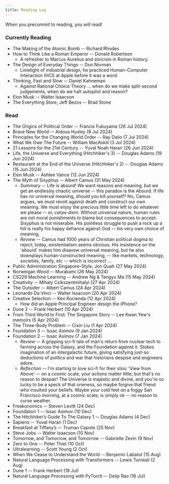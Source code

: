 ```yaml
---
title: Reading Log
---
```

When you precommit to reading, you will read!
### Currently Reading
- The Making of the Atomic Bomb -- Richard Rhodes
- How to Think Like a Roman Emperor -- Donald Robertson
	-  A refresher to Marcus Aurelius and stoicism in Roman history.
- The Design of Everyday Things -- Don Norman
	- Limelight of industrial design, he practiced Human-Computer Interaction (HCI) at Apple before it was a word.
- Thinking, Fast and Slow -- Daniel Kahneman
	- Against Rational Choice Theory ... when do we make split-second judgements, when do we halt autopilot and reason?
- Elon Musk -- Walter Isaacson
- The Everything Store, Jeff Bezos -- Brad Stone
### Read
- The Origins of Political Order -- Francis Fukuyama (26 Jul 2024)
- Brave New World -- Aldous Huxley (9 Jul 2024)
- Principles for the Changing World Order -- Ray Dalio (7 Jul 2024)
- What We Owe The Future -- William MacAskill (3 Jul 2024)
- 21 Lessons for the 21st Century -- Yuval Noah Harari (26 Jun 2024)
- Life, the Universe and Everything (Hitchhiker's 3) -- Douglas Adams (19 Jun 2024)
- Restaurant at the End of the Universe (Hitchhiker's 2) -- Douglas Adams (15 Jun 2024)
- Elon Musk -- Ashlee Vance (12 Jun 2024)
- The Myth of Sisyphus -- Albert Camus (31 May 2024)
	- *Summary* -- Life is absurd! We want reasons and meaning, but we get an endlessly chaotic universe -- this paradox is the Absurd. If life has no universal meaning, should you kill yourself? No, Camus argues, we must revolt against death and construct our own meaning. We must enjoy the precious little time left to do whatever we please -- or, *carpe diem*. Without universal nature, human rules are not moral punishments to blame but consequences to accept. Sisyphus is not miserable. His pointless struggle to push a rock up a hill is really his happy defiance against God -- his very own choice of meaning.
	- *Review* -- Camus had 1000 years of Christian political dogma to reject; today, existentialism seems obvious. His insistence on the 'absurd' makes him disavow universal meaning, but he also downplays human-constructed meaning, -- like markets, technology, societies, family, etc -- which is incorrect ...
- Public Administration Singapore-Style, Jon Quah (27 May 2024)
- Norweigan Wood -- Murakami (26 May 2024)
- CS229 Machine Learning -- Andrew Ng & Tengyu Ma (15 May 2024)
- Creativity -- Mihaly Csikszentmihalyi (27 Apr 2024)
- The Outsider -- Albert Camus (24 Apr 2024)
- Leonardo Da Vinci -- Walter Issacson (20 Apr 2024)
- Creative Selection -- Ken Kocienda (12 Apr 2024)
	-   How did an Apple Principal Engineer design the iPhone?
- Dune 2 -- Frank Herbert (10 Apr 2024)
- From Third World to First: The Singapore Story -- Lee Kwan Yew's memoirs (5 Apr 2024)
- The Three-Body Problem -- Cixin Liu (1 Apr 2024)
- Foundation 3 -- Issac Asimov (9 Jan 2024)
- Foundation 2 -- Issac Asimov (7 Jan 2024)
	- *Review* -- A gripping sci-fi tale of man's return from nuclear tech to farming across the Galaxy, and the Foundation against it. Stokes imagination of an intergalactic future, giving satisfying just-so deductions of politics and war that historians despise and engineers adore.
	- *Reflection* -- I'm starting to love sci-fi for their stoic 'View from Above' -- on a cosmic scale, your actions matter little; but that's no reason to despair! The Universe is majestic and divine, and you're so lucky to be a speck of that oneness, so maybe forgive that friend who insulted your beliefs. Maybe your cold feet on a foggy San Francisco morning, at a cosmic scale, is simply ok -- no reason to curse weather.
- Freakonomics -- Steven Levitt (24 Dec)
- Foundation 1 -- Issac Asimov (10 Dec)
- The Hitchhiker’s Guide To The Galaxy 1 -- Douglas Adams (4 Dec)
- Sapiens -- Yuval Harari (1 Dec)
- Breakfast at Tiffany’s -- Truman Capote (25 Nov)
- Steve Jobs -- Walter Isaacson (10 Nov)
- Tomorrow, and Tomorrow, and Tomorrow -- Gabrielle Zevin (9 Nov)
- Zero to One -- Peter Thiel (10 Oct)
- Ultralearning -- Scott Young (2 Oct)
- When We Cease to Understand the World -- Benjamin Labatut (15 Aug)
- Natural Language Processing with Transformers -- Lewis Tunstall (2 Aug)
- Dune 1 -- Frank Herbert (19 Jul)
- Natural Language Processing with PyTorch --  Delip Rao (16 Jul)